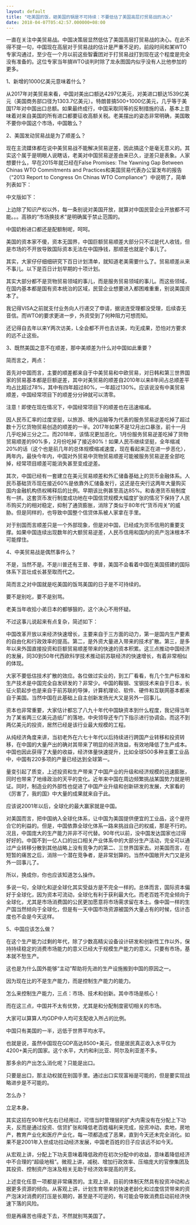 ```yaml
---
layout: default
title: "吃美国的饭，砸美国的锅是不可持续：不要低估了美国高层打贸易战的决心"
date: 2018-04-07T05:42:57.000000+08:00
---
```


一直在关注中美贸易战。中国决策层显然低估了美国高层打贸易战的决心。在此不得不提一句，中国现在高层对于贸易战的估计是严重不足的，前段时间和某WTO专家沟通过，至少在一个月以前这些智囊团对于打贸易战打到现在这个程度是完全没有准备的。这位专家当年搞WTO谈判时除了龙永图国内似乎没有人比他参加的更多。

1、新增的1000亿美元意味着什么？

从2017年对美贸易来看，中国对美出口额达4297亿美元，对美进口额达1539亿美元（美国商务部口径为1303.7亿美元）。特朗普搞500+1000亿美元，几乎等于美国17年对中国出口总额。如果最终成行，中国采取同等的反制措施的话，基本上意味着对来自美国的所有进口都要征收高额关税。老美摆出的姿态非常明确，美国敢不要你中国这个市场，中国敢么？

2、美国发动贸易战是为了顺差么？

现在主流媒体都在说中美贸易战不能解决贸易逆差，因此搞这个是毫无意义的。其实这个属于是明眼人说瞎话，老美对中国贸易逆差由来已久，逆差只是表象。人家想要什么，早在2015年就已经在False Promises: The Yawning Gap Between Chinas WTO Commitments and Practices和美国贸易代表办公室发布的报告（“2013 Report to Congress On Chinas WTO Compliance”）中说明了，简单列表如下：

中文版如下：

上边除了知识产权以外，每一条别说对美国开放，就算对中国民营企业开放都不可能。。。高铁的“市场换技术”是明确属于禁止范围的。

中国奶粉进口都还是配额制呢，呵呵。

美国的资本家不傻，资本无国界，中国巨额贸易顺差大部分只不过是代人收钱，但是市场的不开放导致国际资本无法在中国挣钱，那顺差也就是个事儿了。

其实，大家仔仔细细研究下百日计划清单，就知道老美需要什么了。贸易顺差从来不事儿。以下是百日计划早期的十项计划。

其实大部分都不是货物贸易领域的事儿，而是服务贸易领域的事儿。而这些领域，在国内基本都是国有资本统治的区域，民营企业想要进入都困难重重，别说美国资本了。

我记得VISA之前就支付业务向人行递交了申请，据说连受理都没受理，后续杳无音信。而WTO的要求更进一步，外资受到了何种阻力可想而知。

还记得自去年以来Y两次访美，L全会都不开也去访美，均无成果，恐怕对方要求的远不止这些。

3、既然美国之意不在顺差，那中美顺差为什么对中国如此重要？

简而言之，两点：

首先对中国而言，主要的顺差都来自于中美贸易和中欧贸易，对日韩和第三世界国家的贸易基本都是巨额逆差，其中对美贸易的顺差自2010年以来8年间占总顺差平均占比超过78%，其中有四年超过80%，一年超过130%。应该说没有中美贸易顺差，中国经常项目下的顺差分分钟就可以清零。

注意！即使在现在情况下，中国经常项目下的顺差也在迅速缩减。

因人民币汇率的过度坚挺，以旅游、境外运输等为代表的服务贸易逆差吃掉了超过数十万亿货物贸易创造的顺差的一半。2017年如果不是12月出口暴涨，前十一月几乎吃掉三分之二。而2018年，该情况更加恶化，1月份服务贸易逆差吃掉了货物贸易顺差的90%多，2月份吃掉了接近80%！如果人民币继续坚挺，全年缩减20%的话（这个也是前几年的总体规模缩减速度，现在看起来正在进一步恶化），两年内，最快今年内，中国对外贸易中货物贸易顺差可能被服务贸易逆差全部吃掉，经常项目顺差可能消失甚至变成逆差。

其次，中国已经有一套建立在美元贸易顺差和外汇储备基础上的货币金融体系。人民币基础货币现在接近60%是依靠外汇储备发行，这还是在央行这两年大量购买国内金融机构债权稀释后的比例。早期该比例甚至高达85%。和香港货币局制度有一拼。这套货币发行制度成功地在中国信贷规模大幅度扩张的情况下保持了人民币购买力的相对稳定，抑制了通货膨胀，消除了类似于80年代“货币闯关”的威胁。但是同样的，也导致中国整个信贷体系被人家拿在手里。

对于别国而言顺差只是一个外部现象，但是对中国，已经成为货币信用的重要支撑。如果中国连续出现数年的大额贸易逆差，人民币信用和国内的资产泡沫根本不可能撑住。

4、中美贸易战是偶然事件么？

不是，当然不是。不是川普还有王普、李普，美国不会看着中国在美国搭建的国际体系下茁壮成长甚至取而代之。

简而言之对中国就是吃美国的饭骂美国的日子是不可持续的。

要不是别吃，要不是别骂。

老美当年收拾小弟日本的都够狠的，这个决心不用怀疑。

不过这事儿说起来有点复杂，简述如下：

中国改革开放以来经济快速增长，主要来自于三方面的动力，第一是国内生产要素的自由化和行政效率的提高。第二，是外资大量进入带来的技术扩散。第三，是多年以来外国直接投资和巨额贸易顺差带来的快速的资本积累。这三点推动中国经济的发展，同30到50年代西欧科学技术推动前苏联经济的快速增长，有着非常相似的体现。

大家不要低估技术扩散的效应。各位做过实业的，到工厂看看，有几个生产标准和生产技术是中国完全自发研发的？非常少。中国的鞍钢、宝钢技术来自于日本，长征火箭起步也是来自于前苏联的导弹，计算机理论、软件、硬件和互联网基本都来自于美国。当然中国在此基础上自主创新发扬光大又是另外一回事儿。

资本也非常重要，大家估计都忘了八九十年代中国缺资本到什么程度，我记得当年为了某省两三亿美元造纸厂的落地，中央领导还专门下指示进行协调会。而这不到两亿美元的投资，居然已经是该行业最大规模的工程。

从纯经济角度来讲，当初老外在六七十年代以后持续进行跨国产业转移和投资转移，在中国的大量产出的确对其带来了明显的经济效益，有效地降低了生产成本。中国也因此获得了大量的收益，经济体量快速提升，比如全球500多种主要工业品中，中国有220多项的产量已经达到全球第一。

量变引起了质变，上述投资和生产带来了中国产业的升级和经济规模的迅速膨胀，同时也带来了地缘政治的天平的变化。近年来中国在周边频繁挑战某国势力就是明证。同时，制造业的外部性也促进了中国产业升级和创新研发的发展，大家看的《厉害了，我的国》中大量的成果就来自于此。

应该说2001年以后，全球化的最大赢家就是中国。

对美国而言，把中国纳入全球化体系，让中国为美国提供便宜的工业品，这个是符合它的利益的。但是，中国依靠全球化体系一路来挑战自己的权威，那是不行的。况且，中国庞大的生产能力并非不可代替。90年代以前，没中国发达国家也过得好好的。中国不到一亿人口的出口相关产业体系中的大部分生产活动，完全可以通过产业转移分散到其他战略上没有竞争力的第二、三世界国家去。对美国而言，在短暂的痛苦之后，消除一个潜在竞争者，是非常划算的。当然中国敞开大门又是另外一回事儿了。

所以，换成你，你也应该知道怎么操作。

多说一句，全球化和逆全球化其实受益方是不完全一样的。总体而言，国际资本偏好于全球化，因为资本可流动，全球化有利于获利最大化。而老百姓不完全倾向于全球化，尤其是市场消费国的公民更加愿意将市场需求留在本土。像中国一样的生产国当然倾向于全球化，但是有一天中国市场资源被国外大量占有的时候，估计态度也不会是今天这样。

5、中国应该怎么做？

在这个生产能力过剩的年代，除了少数高精尖设备设计研发和创新性工作以外，保持持续稳定的消费市场能力的意义已经大于规模生产能力的意义。只要有市场，基本就不愁生产。

这也是为什么国外能够“主动”帮助将先进的生产设施搬到中国的原因之一。

因为现在比的不是生产能力，而是控制生产能力的能力。

怎么来控制生产能力，三点：市场、技术和创新。其中市场是核心！

而在这三点，中国并不太有优势，尤其是和分配制度密切相关的市场。

大家可以算算人均GDP中人均可支配收入所占的比例。

中国只有美国的一半，远低于世界平均水平。

也就是说，虽然中国现在GDP高达8500+美元，但是居民真正收入水平仅为4200+美元的国家。这个水平，大约和利比亚、阿尔及利亚差不多。

那多余的产出怎么消化呢？只能是出口。

只要是出口，那主动权就在别国手里。通过出口实现富裕是可能的，但是要实现战略进步是不可能的。

怎么办？

立足本身。

其实这招在90年代左右已经用过，可惜当时管理层的扩大内需没有在分配上下功夫，反而是通过投资、信贷扩张和降低老百姓福利来完成，投资冲动，卖地，房地产，教育产业化和医疗产业化，每一项都造成了恶果，直到今天还未完全消化。如果不是2001年入世成功拉动经济发展，中国老百姓的日子应该远不如今天。

从宏观上讲，分配上下功夫意味着降低政府在初次分配中的收益，意味着降低经济中不合理的“超级地租”。微观上讲，减税、增加行政效率、压缩庞大的官僚集团及其投资、控制资产泡沫及相关无助于经济效率提高的开支。

上述变化任意一项都是非常痛苦的。主观上讲，目前的体制天然具有投资冲动和占据更多资源的倾向。从客观上讲，计划生育带来的快速老龄化和过度信贷带来的资产泡沫对消费的打压是长期的，甚至是不可逆的，有可能会导致消费启动前经济快速下落的风险。

但是再痛苦也得走下去，不然就别骂美国了。

